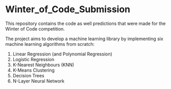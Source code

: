 # Winter_of_Code_Submission
This repository contains the code as well predictions that were made for the Winter of Code competition.

The project aims to develop a machine learning library by implementing six machine learning algorithms from scratch:
1. Linear Regression (and Polynomial Regression)
2. Logistic Regression
3. K-Nearest Neighbours (KNN)
4. K-Means Clustering
5. Decision Trees
6. N-Layer Neural Network
